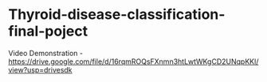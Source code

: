 # Thyroid-disease-classification-final-poject

Video Demonstration - https://drive.google.com/file/d/16rqmROQsFXnmn3htLwtWKgCD2UNqpKKl/view?usp=drivesdk

